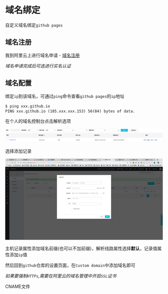 
# 域名绑定

自定义域名绑定`github pages`

## 域名注册

我到阿里云上进行域名申请 - [域名注册](https://wanwang.aliyun.com/domain/com/?spm=5176.10695662.1158081.1.598542344N3AF5)

*域名申请完成后可选进行实名认证*

## 域名配置

绑定`ip`到该域名，可通过`ping`命令查看`github pages`的`ip`地址

    $ ping xxx.github.io
    PING xxx.github.io (185.xxx.xxx.153) 56(84) bytes of data.

在个人的域名控制台点击解析选项

![](./imgs/domain-management.png)

选择添加记录

![](./imgs/add-dns.png)

主机记录属性添加域名前缀(也可以不加前缀)，解析线路属性选择**默认**，记录值属性添加`ip`值

然后回到`github`仓库的设置页面，在`Custom domain`中添加域名即可

*如果要强制`HTTPs`,需要在阿里云的域名管理中开启`SSL`证书*


CNAME文件